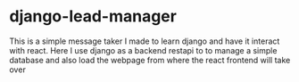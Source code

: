# django-lead-manager
This is a simple message taker I made to learn django and have it interact with react.
Here I use django as a backend restapi to to manage a simple database and also load the webpage from where the react frontend will take over


